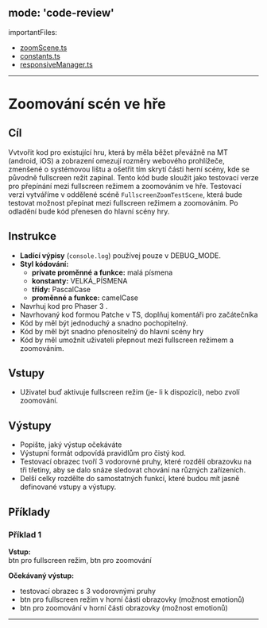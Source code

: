 
mode: 'code-review'
---
importantFiles:  
- [zoomScene.ts](../../../src/utils/ZoomScene.ts)
- [constants.ts](../../config/constants.ts)
- [responsiveManager.ts](../../../src/utils/ResponsiveManager.ts)

---
# Zoomování scén ve hře

## Cíl
Vvtvořit kod pro existující hru, která by měla běžet převážně na MT (android, iOS) a zobrazení
omezují rozměry webového prohlížeče, zmenšené o systémovou lištu a ošetřit tím skrytí části herní scény, kde se původně fullscreen režit zapínal.
Tento kód bude sloužit jako testovací verze pro přepínání mezi fullscreen režimem a zoomováním ve hře.
Testovací verzi vytváříme v oddělené scéně `FullscreenZoomTestScene`, která bude testovat možnost přepínat mezi fullscreen režimem a zoomováním.
Po odladění bude kód přenesen do hlavní scény hry. 

## Instrukce
- **Ladící výpisy** (`console.log`) používej pouze v DEBUG_MODE.
- **Styl kódování:**
    - **private proměnné a funkce:** malá písmena
    - **konstanty:** VELKÁ_PÍSMENA
    - **třídy:** PascalCase
    - **proměnné a funkce:** camelCase
- Navrhuj kod pro Phaser 3 .
- Navrhovaný kod formou Patche v TS, doplňuj komentáři pro začátečníka
- Kód by měl být jednoduchý a snadno pochopitelný.
- Kód by měl být snadno přenositelný do hlavní scény hry
- Kód by měl umožnit uživateli přepnout mezi fullscreen režimem a zoomováním.

## Vstupy
- Uživatel buď aktivuje fullscreen režim (je- li k dispozici), nebo zvolí zoomování.

## Výstupy
- Popište, jaký výstup očekáváte
- Výstupní formát odpovídá pravidlům pro čistý kod.
- Testovací obrazec tvoří 3 vodorovné pruhy, které rozdělí obrazovku na tři třetiny, aby se dalo snáze sledovat chování na různých zařízeních.
- Delší celky rozdělte do samostatných funkcí, které budou mít jasně definované vstupy a výstupy.

## Příklady
### Příklad 1
**Vstup:**  
btn pro fullscreen režim, btn pro zoomování

**Očekávaný výstup:**  
- testovací obrazec s 3 vodorovnými pruhy
- btn pro fullscreen režim v horní části obrazovky (možnost emotionů)
- btn pro zoomování v horní části obrazovky (možnost emotionů)

---
